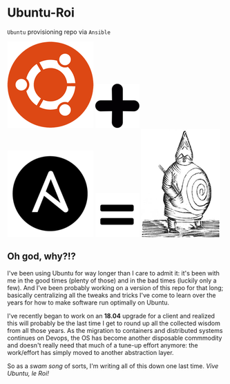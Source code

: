 # Ubuntu-Roi
`Ubuntu` provisioning repo via `Ansible`

![Ubuntu](docs/ubuntu.png "Ubuntu") ![+](docs/plus.png "+") ![Ansible](docs/ansible.png "Ansible") ![=](docs/equals.png "=") ![Ubu Roi](docs/ubu.gif "Ubu Roi")


## Oh god, why?!?
I've been using Ubuntu for way longer than I care to admit it: it's been with me in the good times (plenty of those) and in the bad times (luckily only a few). And I've been probably  working on a version of this repo for that long; basically centralizing all the tweaks and tricks I've come to learn over the years for how to make software run optimally on Ubuntu.

I've recently began to work on an **18.04** upgrade for a client and realized this will probably be the last time I get to round up all the collected wisdom from all those years. As the migration to containers and distributed systems continues on Devops, the OS has become another disposable commmodity and doesn't really need that much of a tune-up effort anymore: the work/effort has simply moved to another abstraction layer.

So as a *swam song* of sorts, I'm writing all of this down one last time. *Vive Ubuntu, le Roi!*

